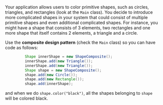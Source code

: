 Your application allows users to color primitive shapes, such as circles, triangles, 
and rectangles (look at the `Main` class).
You decide to introduce more complicated shapes in your system that could consist of multiple primitive shapes 
and even additional complicated shapes. For
instance, you might have a shape that consists of 3 elements, two rectangles and one more shape that itself 
contains 2 elements, a triangle and a circle.
 

Use the **composite design pattern** (check the `Main` class) so you can have code as follows:
 
```Java
         Shape innerShape = new ShapeComposite();
         innerShape.add(new Triangle());
         innerShape.add(new Triangle());
         Shape shape = new ShapeComposite();
         shape.add(new Circle());
         shape.add(new Rectangle());
         shape.add(innerShape);
```
         
 and when we do `shape.color("black")`, all the shapes belonging to `shape` will be colored black. 
 
